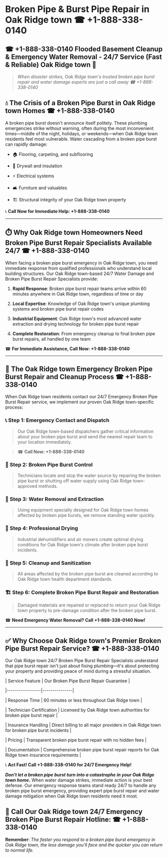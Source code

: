 # Broken Pipe & Burst Pipe Repair in Oak Ridge town ☎ +1-888-338-0140  
## ☎ +1-888-338-0140 Flooded Basement Cleanup & Emergency Water Removal - 24/7 Service (Fast & Reliable) Oak Ridge town 🚨  

> *When disaster strikes, Oak Ridge town's trusted broken pipe burst repair and water damage experts are just a call away ☎ +1-888-338-0140*  

## 💧 The Crisis of a Broken Pipe Burst in Oak Ridge town Homes ☎ +1-888-338-0140  

A broken pipe burst doesn't announce itself politely. These plumbing emergencies strike without warning, often during the most inconvenient times—middle of the night, holidays, or weekends—when Oak Ridge town residents feel most vulnerable. Water cascading from a broken pipe burst can rapidly damage:  

* 🏠 Flooring, carpeting, and subflooring  
* 🧱 Drywall and insulation  
* ⚡ Electrical systems  
* 🛋️ Furniture and valuables  
* 🏗️ Structural integrity of your Oak Ridge town property  

📞 **Call Now for Immediate Help: +1-888-338-0140**  

---  

## ⏱️ Why Oak Ridge town Homeowners Need Broken Pipe Burst Repair Specialists Available 24/7 ☎ +1-888-338-0140  

When facing a broken pipe burst emergency in Oak Ridge town, you need immediate response from qualified professionals who understand local building structures. Our Oak Ridge town-based 24/7 Water Damage and Broken Pipe Burst Repair Specialists provide:  

1. **Rapid Response**: Broken pipe burst repair teams arrive within 60 minutes anywhere in Oak Ridge town, regardless of time or day  
2. **Local Expertise**: Knowledge of Oak Ridge town's unique plumbing systems and broken pipe burst repair codes  
3. **Industrial Equipment**: Oak Ridge town's most advanced water extraction and drying technology for broken pipe burst repair  
4. **Complete Restoration**: From emergency cleanup to final broken pipe burst repairs, all handled by one team  

☎ **For Immediate Assistance, Call Now: +1-888-338-0140**  

---  

## 🔧 The Oak Ridge town Emergency Broken Pipe Burst Repair and Cleanup Process ☎ +1-888-338-0140  

When Oak Ridge town residents contact our 24/7 Emergency Broken Pipe Burst Repair service, we implement our proven Oak Ridge town-specific process:  

### 📞 Step 1: Emergency Contact and Dispatch  
> Our Oak Ridge town-based dispatchers gather critical information about your broken pipe burst and send the nearest repair team to your location immediately.  
> ☎ **Call Now: +1-888-338-0140**  

### 🚿 Step 2: Broken Pipe Burst Control  
> Technicians locate and stop the water source by repairing the broken pipe burst or shutting off water supply using Oak Ridge town-approved methods.  

### 🌊 Step 3: Water Removal and Extraction  
> Using equipment specially designed for Oak Ridge town homes affected by broken pipe bursts, we remove standing water quickly.  

### 💨 Step 4: Professional Drying  
> Industrial dehumidifiers and air movers create optimal drying conditions for Oak Ridge town's climate after broken pipe burst incidents.  

### 🧼 Step 5: Cleanup and Sanitization  
> All areas affected by the broken pipe burst are cleaned according to Oak Ridge town health department standards.  

### 🏗️ Step 6: Complete Broken Pipe Burst Repair and Restoration  
> Damaged materials are repaired or replaced to return your Oak Ridge town property to pre-damage condition after the broken pipe burst.  

☎ **Need Emergency Water Removal? Call +1-888-338-0140 Now!**  

---  

## ✅ Why Choose Oak Ridge town's Premier Broken Pipe Burst Repair Service? ☎ +1-888-338-0140  

Our Oak Ridge town 24/7 Broken Pipe Burst Repair Specialists understand that pipe burst repair isn't just about fixing plumbing—it's about protecting your property and providing peace of mind during a stressful situation.  

| Service Feature | Our Broken Pipe Burst Repair Guarantee |  
|-----------------|---------------|  
| Response Time | 60 minutes or less throughout Oak Ridge town |  
| Technician Certification | Licensed by Oak Ridge town authorities for broken pipe burst repair |  
| Insurance Handling | Direct billing to all major providers in Oak Ridge town for broken pipe burst incidents |  
| Pricing | Transparent broken pipe burst repair with no hidden fees |  
| Documentation | Comprehensive broken pipe burst repair reports for Oak Ridge town insurance requirements |  

📞 **Act Fast! Call +1-888-338-0140 for 24/7 Emergency Help!**  

***Don't let a broken pipe burst turn into a catastrophe in your Oak Ridge town home.*** When water damage strikes, immediate action is your best defense. Our emergency response teams stand ready 24/7 to handle any broken pipe burst emergency, providing expert pipe burst repair and water damage mitigation when Oak Ridge town residents need it most.  

## 📱 Call Our Oak Ridge town 24/7 Emergency Broken Pipe Burst Repair Hotline: ☎ +1-888-338-0140  

**Remember**: *The faster you respond to a broken pipe burst emergency in Oak Ridge town, the less damage you'll face and the quicker you can return to normal life.*